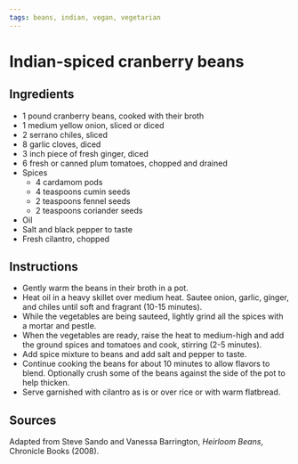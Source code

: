 ```yaml
---
tags: beans, indian, vegan, vegetarian
---
```


# Indian-spiced cranberry beans

## Ingredients

- 1 pound cranberry beans, cooked with their broth
- 1 medium yellow onion, sliced or diced
- 2 serrano chiles, sliced
- 8 garlic cloves, diced
- 3 inch piece of fresh ginger, diced
- 6 fresh or canned plum tomatoes, chopped and drained
- Spices
	- 4 cardamom pods
	- 4 teaspoons cumin seeds
	- 2 teaspoons fennel seeds
	- 2 teaspoons coriander seeds
- Oil
- Salt and black pepper to taste
- Fresh cilantro, chopped

## Instructions

- Gently warm the beans in their broth in a pot.
- Heat oil in a heavy skillet over medium heat. Sautee onion, garlic, ginger,
  and chiles until soft and fragrant (10-15 minutes).
- While the vegetables are being sauteed, lightly grind all the spices with a
  mortar and pestle.
- When the vegetables are ready, raise the heat to medium-high and add the
  ground spices and tomatoes and cook, stirring (2-5 minutes).
- Add spice mixture to beans and add salt and pepper to taste.
- Continue cooking the beans for about 10 minutes to allow flavors to blend.
  Optionally crush some of the beans against the side of the pot to help
  thicken.
- Serve garnished with cilantro as is or over rice or with warm flatbread.

## Sources

Adapted from Steve Sando and Vanessa Barrington, *Heirloom Beans*, Chronicle
Books (2008).
